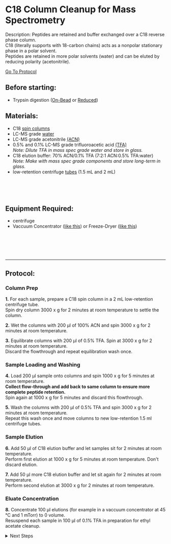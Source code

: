 C18 Column Cleanup for Mass Spectrometry
================================================================================
Description: Peptides are retained and buffer exchanged over a C18 reverse phase column.<br/>
C18 (literally supports with 18-carbon chains) acts as a nonpolar stationary phase in a polar solvent.<br/>
Peptides are retained in more polar solvents (water) and can be eluted by reducing polarity (acetonitrile).

[Go To Protocol](#protocol)

Before starting:
--------------------------------------------------------------------------------
* Trypsin digestion ([On-Bead](./On-Bead-Digestion.md) or [Reduced](./Bead-Reduction-Elution.md))

Materials:
--------------------------------------------------------------------------------

  * C18 [spin columns](https://www.fishersci.ca/shop/products/pierce-c-18-spin-columns/pi89870)
  * LC-MS grade [water](https://www.fishersci.com/shop/products/water-optima-lc-ms-fisher-chemical-4/W64)
  * LC-MS grade acetonitrile [(ACN)](https://www.fishersci.com/shop/products/pierce-acetonitrile-acn-lc-ms-grade-3/PI85188)
  * 0.5% and 0.1% LC-MS grade trifluoroacetic acid [(TFA)](https://www.fishersci.ca/shop/products/trifluoroacetic-acid-optima-lc-ms-fisher-chemical-5/p-3803256)<br/>
  _Note: Dilute TFA in mass spec grade water and store in glass._
  * C18 elution buffer: 70% ACN/0.1% TFA (7:2:1 ACN:0.5% TFA:water)<br/>
  _Note: Make with mass spec grade components and store long-term in glass._
  * low-retention centrifuge [tubes](https://www.fishersci.com/shop/products/fisherbrand-low-retention-microcentrifuge-tubes-8/p-193936) (1.5 mL and 2 mL)
  
<br/><br/><br/>

Equipment Required:
--------------------------------------------------------------------------------
  
  * centrifuge
  * Vaccuum Concentrator ([like this](https://www.thermofisher.com/order/catalog/product/SPD2030A-220#/SPD2030A-220)) or Freeze-Dryer ([like this](https://www.labconco.com/product/freezone-25-liter-84c-benchtop-freeze-dryers/6117))

<br/><br/><br/><br/>
<!-- Use <br/> to fill in first page -->

___
Protocol:
--------------------------------------------------------------------------------

### Column Prep ###

**1.** For each sample, prepare a C18 spin column in a 2 mL low-retention centrifuge tube.<br/>
Spin dry column 3000 x g for 2 minutes at room temperature to settle the column.
    
**2.** Wet the columns with 200 µl of 100% ACN and spin 3000 x g for 2 minutes at room temperature. 
  
**3.** Equilibrate columns with 200 µl of 0.5% TFA. Spin at 3000 x g for 2 minutes at room temperature.<br/>
Discard the flowthrough and repeat equilibration wash once.

### Sample Loading and Washing ###

**4.** Load 200 µl sample onto columns and spin 1000 x g for 5 minutes at room temperature. <br/>
**Collect flow-through and add back to same column to ensure more complete peptide retention.**<br>
Spin again at 1000 x g for 5 minutes and discard this flowthrough.

**5.** Wash the columns with 200 µl of 0.5% TFA and spin 3000 x g for 2 minutes at room temperature.<br/>
Repeat this wash once and move columns to new low-retention 1.5 ml centrifuge tubes.

### Sample Elution ###

**6.** Add 50 µl of C18 elution buffer and let samples sit for 2 minutes at room temperature.<br/>
Perform first elution at 1000 x g for 5 minutes at room temperature. Don't discard elution.

**7.** Add 50 µl more C18 elution buffer and let sit again for 2 minutes at room temperature.<br/>
Perform second elution at 3000 x g for 2 minutes at room temperature.

### Eluate Concentration ###

**8.** Concentrate 100 µl elutions (for example in a vaccuum concentrator at 45 °C and 1 mTorr) to 0 volume.<br/>
Resuspend each sample in 100 µl of 0.1% TFA in preparation for ethyl acetate cleanup.
  
 
<!-- The text below creates dropdown lists for links to next steps or hyperlinks -->
  
<details>
  <summary>Next Steps</summary>

</p> <a href="./Ethyl-Acetate-Cleanup.md">
Ethyl Acetate Cleanup</a>  
  
</p> <a href="./Peptide-Quant.md">
Peptide Quantification</a>

</details>
